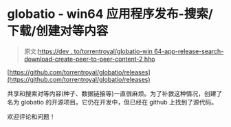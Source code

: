 # globatio - win64 应用程序发布-搜索/下载/创建对等内容

> 原文:[https://dev . to/torrentroyal/globatio-win 64-app-release-search-download-create-peer-to-peer-content-2 hho](https://dev.to/torrentroyal/globatio-win64-app-release-search-download-create-peer-to-peer-content-2hho)

[https://github.com/torrentroyal/globatio/releases](https://github.com/torrentroyal/globatio/releases)

共享和搜索对等内容(种子、数据链接等)一直很麻烦。为了补救这种情况，创建了名为 globatio 的开源项目。它仍在开发中，但已经在 github 上找到了源代码。

欢迎评论和问题！